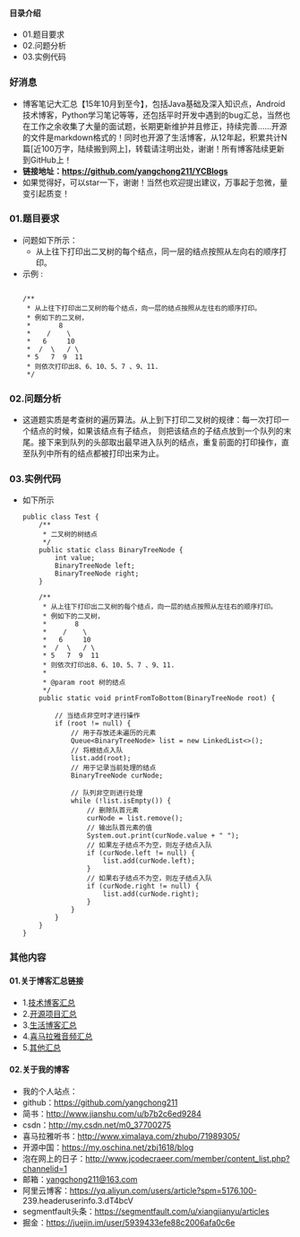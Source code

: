 #### 目录介绍
- 01.题目要求
- 02.问题分析
- 03.实例代码



### 好消息
- 博客笔记大汇总【15年10月到至今】，包括Java基础及深入知识点，Android技术博客，Python学习笔记等等，还包括平时开发中遇到的bug汇总，当然也在工作之余收集了大量的面试题，长期更新维护并且修正，持续完善……开源的文件是markdown格式的！同时也开源了生活博客，从12年起，积累共计N篇[近100万字，陆续搬到网上]，转载请注明出处，谢谢！所有博客陆续更新到GitHub上！
- **链接地址：https://github.com/yangchong211/YCBlogs**
- 如果觉得好，可以star一下，谢谢！当然也欢迎提出建议，万事起于忽微，量变引起质变！






### 01.题目要求
- 问题如下所示：
    - 从上往下打印出二叉树的每个结点，同一层的结点按照从左向右的顺序打印。
- 示例 :
    ```

    /**
     * 从上往下打印出二叉树的每个结点，向一层的结点按照从左往右的顺序打印。
     * 例如下的二叉树，
     *       8
     *    /    \
     *   6     10
     *  /  \   / \
     * 5   7  9  11
     * 则依次打印出8、6、10、5、7 、9、11.
     */
    ```




### 02.问题分析
- 这道题实质是考查树的遍历算法。从上到下打印二叉树的规律：每一次打印一个结点的时候，如果该结点有子结点， 则把该结点的子结点放到一个队列的末尾。接下来到队列的头部取出最早进入队列的结点，重复前面的打印操作，直至队列中所有的结点都被打印出来为止。


### 03.实例代码
- 如下所示
    ```
    public class Test {
        /**
         * 二叉树的树结点
         */
        public static class BinaryTreeNode {
            int value;
            BinaryTreeNode left;
            BinaryTreeNode right;
        }
    
        /**
         * 从上往下打印出二叉树的每个结点，向一层的结点按照从左往右的顺序打印。
         * 例如下的二叉树，
         *       8
         *    /    \
         *   6     10
         *  /  \   / \
         * 5   7  9  11
         * 则依次打印出8、6、10、5、7 、9、11.
         *
         * @param root 树的结点
         */
        public static void printFromToBottom(BinaryTreeNode root) {
    
            // 当结点非空时才进行操作
            if (root != null) {
                // 用于存放还未遍历的元素
                Queue<BinaryTreeNode> list = new LinkedList<>();
                // 将根结点入队
                list.add(root);
                // 用于记录当前处理的结点
                BinaryTreeNode curNode;
    
                // 队列非空则进行处理
                while (!list.isEmpty()) {
                    // 删除队首元素
                    curNode = list.remove();
                    // 输出队首元素的值
                    System.out.print(curNode.value + " ");
                    // 如果左子结点不为空，则左子结点入队
                    if (curNode.left != null) {
                        list.add(curNode.left);
                    }
                    // 如果右子结点不为空，则左子结点入队
                    if (curNode.right != null) {
                        list.add(curNode.right);
                    }
                }
            }
        }
    }
    ```






### 其他内容
#### 01.关于博客汇总链接
- 1.[技术博客汇总](https://www.jianshu.com/p/614cb839182c)
- 2.[开源项目汇总](https://blog.csdn.net/m0_37700275/article/details/80863574)
- 3.[生活博客汇总](https://blog.csdn.net/m0_37700275/article/details/79832978)
- 4.[喜马拉雅音频汇总](https://www.jianshu.com/p/f665de16d1eb)
- 5.[其他汇总](https://www.jianshu.com/p/53017c3fc75d)



#### 02.关于我的博客
- 我的个人站点：
- github：https://github.com/yangchong211
- 简书：http://www.jianshu.com/u/b7b2c6ed9284
- csdn：http://my.csdn.net/m0_37700275
- 喜马拉雅听书：http://www.ximalaya.com/zhubo/71989305/
- 开源中国：https://my.oschina.net/zbj1618/blog
- 泡在网上的日子：http://www.jcodecraeer.com/member/content_list.php?channelid=1
- 邮箱：yangchong211@163.com
- 阿里云博客：https://yq.aliyun.com/users/article?spm=5176.100- 239.headeruserinfo.3.dT4bcV
- segmentfault头条：https://segmentfault.com/u/xiangjianyu/articles
- 掘金：https://juejin.im/user/5939433efe88c2006afa0c6e










